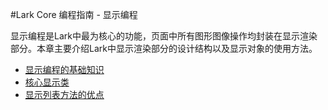 #Lark Core 编程指南 - 显示编程


显示编程是Lark中最为核心的功能，页面中所有图形图像操作均封装在显示渲染部分。本章主要介绍Lark中显示渲染部分的设计结构以及显示对象的使用方法。

* [显示编程的基础知识](5-1-display-about.md)
* [核心显示类](5-2-display-class.md)
* [显示列表方法的优点]()
